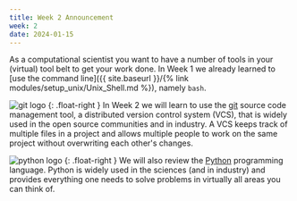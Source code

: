 ```yaml
---
title: Week 2 Announcement
week: 2
date: 2024-01-15
---
```


As a computational scientist you want to have a number of tools in
your (virtual) tool belt to get your work done. In Week 1 we already
learned to [use the command line]({{ site.baseurl }}/{% link
modules/setup_unix/Unix_Shell.md %}), namely `bash`. 

![git logo](https://git-scm.com/images/logo@2x.png)
{: .float-right }
In Week 2 we will learn to use the [git](https://git-scm.com/) source
code management tool, a distributed version control system (VCS), that
is widely used in the open source communities and in industry. A VCS
keeps track of multiple files in a project and allows multiple people
to work on the same project without overwriting each other's changes.

![python logo](https://www.python.org/static/img/python-logo.png)
{: .float-right }
We will also review the [Python](https://www.python.org/) programming
language. Python is widely used in the sciences (and in industry) and
provides everything one needs to solve problems in virtually all areas
you can think of.

